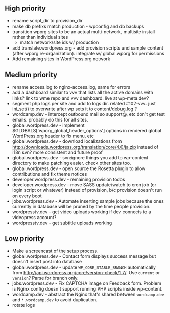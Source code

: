 ## High priority

* rename script_dir to provision_dir
* make db prefixs match production - wpconfig and db backups
* transition wporg sites to be an actual multi-network, multisite install rather than individual sites
   - match network/site ids w/ production
* add translate.wordpress.org - add provision scripts and sample content (after wporg re-organization). integrate w/ global.wporg for permissions
* Add remaining sites in WordPress.org network


## Medium priority

* rename access.log to nginx-access.log, same for errors
* add a dashboard similar to vvv that lists all the active domains with links? link to wme repo and vvv dashboard. live at wp-meta.dev?
* segment php logs per site and add to logs dir. related #102-vvv. just ini_set() to overwrite after wp sets it to content/debug.log ? 
* wordcamp.dev - intercept outbound mail so support@, etc don't get test emails. probably do this for all sites.
* global.wordpress.dev - implement $GLOBALS['wporg_global_header_options'] options in rendered global WordPress.org header to fix menu, etc
* global.wordpress.dev - download localizations from http://downloads.wordpress.org/translation/core/4.0/ja.zip instead of i18n svn? more consistent and future proof 
* global.wordpress.dev - svn:ignore things you add to wp-content directory to make patching easier. check other sites too.
* global.wordpress.dev - open source the Rosetta plugin to allow contributions and fix theme notices
* developer.wordpress.dev - remaining provision todos
* developer.wordpress.dev - move SASS update/watch to cron job (or login script or whatever) instead of provision, b/c provision doesn't run on every boot  
* jobs.wordpress.dev - Automate inserting sample jobs because the ones currently in database will be pruned by the time people provision.
* wordpresstv.dev - get video uploads working if dev connects to a videopress account?
* wordpresstv.dev - get subtitle uploads working


## Low priority

* Make a screencast of the setup process.
* global.wordpress.dev - Contact form displays success message but doesn't insert post into database
* global.wordpress.dev - update `WP_CORE_STABLE_BRANCH` automatically from http://api.wordpress.org/core/version-check/1.7/. Use `current` or `version`? Parse for branch only.
* jobs.wordpress.dev - Fix CAPTCHA image on Feedback form. Problem is Nginx config doesn't support running PHP scripts inside wp-content.
* wordcamp.dev - abstract the Nginx that's shared between `wordcamp.dev` and `*.wordcamp.dev` to avoid duplication.
* rotate logs
